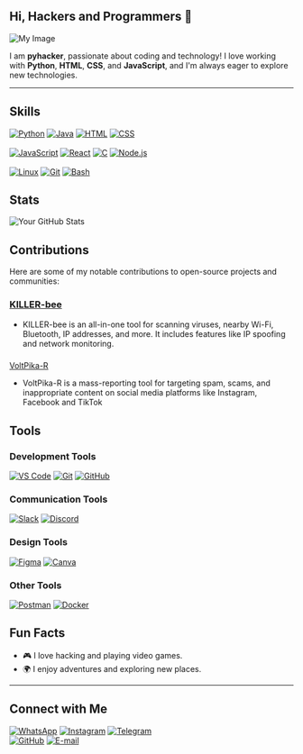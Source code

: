 ## Hi, Hackers and Programmers 👋
![My Image](https://dinopixel.com/preload/0323/hackergif_1678557005.gif)

I am **pyhacker**, passionate about coding and technology! I love working with **Python**, **HTML**, **CSS**, and **JavaScript**, and I'm always eager to explore new technologies.

---

## Skills
[![Python](https://img.shields.io/badge/Python-3776AB?style=flat&logo=python&logoColor=white)](https://www.python.org/)
[![Java](https://img.shields.io/badge/Java-007396?style=flat&logo=openjdk&logoColor=white)](https://www.java.com/)
[![HTML](https://img.shields.io/badge/HTML-E34F26?style=flat&logo=html5&logoColor=white)](https://developer.mozilla.org/en-US/docs/Web/HTML)
[![CSS](https://img.shields.io/badge/CSS-1572B6?style=flat&logo=css3&logoColor=white)](https://developer.mozilla.org/en-US/docs/Web/CSS) <br><br>
[![JavaScript](https://img.shields.io/badge/JavaScript-F7DF1E?style=flat&logo=javascript&logoColor=black)](https://www.javascript.com/)
[![React](https://img.shields.io/badge/React-61DAFB?style=flat&logo=react&logoColor=black)](https://reactjs.org/)
[![C](https://img.shields.io/badge/C-00599C?style=flat&logo=c&logoColor=white)](https://en.wikipedia.org/wiki/C_(programming_language))
[![Node.js](https://img.shields.io/badge/Node.js-339933?style=flat&logo=node.js&logoColor=white)](https://nodejs.org/) <br><br>
[![Linux](https://img.shields.io/badge/Linux-FCC624?style=flat&logo=linux&logoColor=black)](https://www.linux.org/)
[![Git](https://img.shields.io/badge/Git-F05032?style=flat&logo=git&logoColor=white)](https://git-scm.com/) 
[![Bash](https://img.shields.io/badge/Bash-4EAA25?style=flat&logo=gnu-bash&logoColor=white)](https://www.gnu.org/software/bash/)



## Stats
![Your GitHub Stats](https://github-readme-stats.vercel.app/api?username=pyhacker01&show_icons=true&theme=radical)



## Contributions
Here are some of my notable contributions to open-source projects and communities:

### [KILLER-bee](https://github.com/pyhacker01/KILLER-bee)
- KILLER-bee is an all-in-one tool for scanning viruses, nearby Wi-Fi, Bluetooth, IP addresses, and more. It includes features like IP spoofing and network monitoring. 
###
[VoltPika-R](https://GitHub.com/pyhacker01/VoltPika-R)
- VoltPika-R is a mass-reporting tool for targeting spam, scams, and inappropriate content on social media platforms like Instagram, Facebook and TikTok

## Tools
### Development Tools
[![VS Code](https://img.shields.io/badge/VS%20Code-007ACC?style=flat&logo=visual-studio-code&logoColor=white)](https://code.visualstudio.com/)
[![Git](https://img.shields.io/badge/Git-F05032?style=flat&logo=git&logoColor=white)](https://git-scm.com/)
[![GitHub](https://img.shields.io/badge/GitHub-181717?style=flat&logo=github&logoColor=white)](https://github.com/)

### Communication Tools
[![Slack](https://img.shields.io/badge/Slack-4A154B?style=flat&logo=slack&logoColor=white)](https://slack.com/)
[![Discord](https://img.shields.io/badge/Discord-7289DA?style=flat&logo=discord&logoColor=white)](https://discord.com/)

### Design Tools
[![Figma](https://img.shields.io/badge/Figma-F24E1E?style=flat&logo=figma&logoColor=white)](https://www.figma.com/)
[![Canva](https://img.shields.io/badge/Canva-00C4CC?style=flat&logo=canva&logoColor=white)](https://www.canva.com/)

### Other Tools
[![Postman](https://img.shields.io/badge/Postman-FF6C37?style=flat&logo=postman&logoColor=white)](https://www.postman.com/)
[![Docker](https://img.shields.io/badge/Docker-2496ED?style=flat&logo=docker&logoColor=white)](https://www.docker.com/)



## Fun Facts
- 🎮 I love hacking and playing video games.
- 🌍 I enjoy adventures and exploring new places.


---

## Connect with Me
[![WhatsApp](https://img.shields.io/badge/WhatsApp-25D366?style=for-the-badge&logo=whatsapp&logoColor=white)](https://whatsapp.com/channel/0029VauW58x6GcGNfEXoZx41)
[![Instagram](https://img.shields.io/badge/Instagram-E4405F?style=for-the-badge&logo=instagram&logoColor=white)](https://instagram.com/code_dreamerr_)
[![Telegram](https://img.shields.io/badge/Telegram-26A5E4?style=for-the-badge&logo=telegram&logoColor=white)](https://t.me/pyhacker01) <br>
[![GitHub](https://img.shields.io/badge/GitHub-181717?style=for-the-badge&logo=github&logoColor=white)](https://github.com/pyhacker01)
[![E-mail](https://img.shields.io/badge/Email-D14836?style=for-the-badge&logo=gmail&logoColor=white)](mailto:cyberpheonix27@gmail.com)




